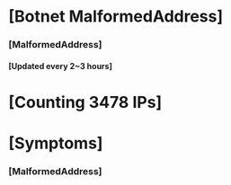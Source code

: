 # [Botnet MalformedAddress]
### [MalformedAddress]
#### [Updated every 2~3 hours]

# [Counting 3478 IPs]

# [Symptoms] 
###   [MalformedAddress]
